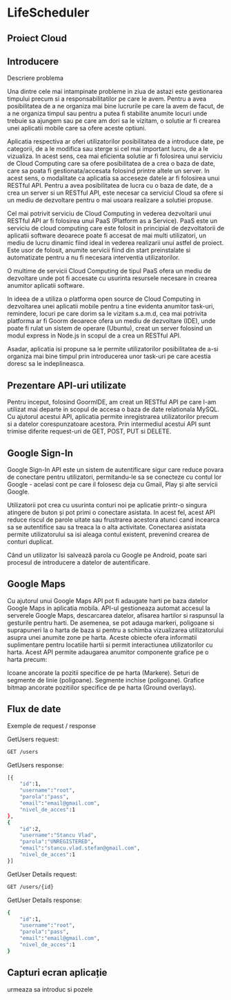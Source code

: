 # LifeScheduler
## Proiect Cloud
## Introducere

Descriere problema

Una dintre cele mai intampinate probleme in ziua de astazi este gestionarea timpului precum si a responsabilitatilor pe care le avem. Pentru a avea posibilitatea de a ne organiza mai bine lucrurile pe care la avem de facut, de a ne organiza timpul sau pentru a putea fi stabilite anumite locuri unde trebuie sa ajungem sau pe care am dori sa le vizitam, o solutie ar fi crearea unei aplicatii mobile care sa ofere aceste optiuni.

Aplicatia respectiva ar oferi utilizatorilor posibilitatea de a introduce date, pe categorii, de a le modifica sau sterge si cel mai important lucru, de a le vizualiza. In acest sens, cea mai eficienta solutie ar fi folosirea unui serviciu de Cloud Computing care sa ofere posibilitatea de a crea o baza de date, care sa poata fi gestionata/accesata folosind printre altele un server. In acest sens, o modalitate ca aplicatia sa acceseze datele ar fi folosirea unui RESTful API. Pentru a avea posibilitatea de lucra cu o baza de date, de a crea un server si un RESTful API, este necesar ca serviciul Cloud sa ofere si un mediu de dezvoltare pentru o mai usoara realizare a solutiei propuse.

Cel mai potrivit serviciu de Cloud Computing in vederea dezvoltarii unui RESTful API ar fi folosirea unui PaaS (Platform as a Service). PaaS este un serviciu de cloud computing care este folosit in principial de dezvoltatorii de aplicatii software deoarece poate fi accesat de mai multi utilizatori, un mediu de lucru dinamic fiind ideal in vederea realizarii unui astfel de proiect. Este usor de folosit, anumite servicii fiind din start preinstalate si automatizate pentru a nu fi necesara interventia utilizatorilor. 

O multime de servicii Cloud Computing de tipul PaaS ofera un mediu de dezvoltare unde pot fi accesate cu usurinta resursele necesare in crearea anumitor aplicatii software.

In ideea de a utiliza o platforma open source de Cloud Computing in dezvoltarea unei aplicatii mobile pentru a tine evidenta anumitor task-uri, remindere, locuri pe care dorim sa le vizitam s.a.m.d, cea mai potrivita platforma ar fi Goorm deoarece ofera un mediu de dezvoltare (IDE), unde poate fi rulat un sistem de operare (Ubuntu), creat un server folosind un modul express in Node.js in scopul de a crea un RESTful API.

Asadar, aplicatia isi propune sa le permite utilizatorilor posibilitatea de a-si organiza mai bine timpul prin introducerea unor task-uri pe care acestia doresc sa le indeplineasca.

## Prezentare API-uri utilizate

Pentru inceput, folosind GoormIDE, am creat un RESTful API pe care l-am utilizat mai departe in scopul de accesa o baza de date relationala MySQL. Cu ajutorul acestui API, aplicatia permite inregistrarea utilizatorilor precum si a datelor corespunzatoare acestora. Prin intermediul acestui API sunt trimise diferite request-uri de GET, POST, PUT si DELETE.

## Google Sign-In

Google Sign-In API este un sistem de autentificare sigur care reduce povara de conectare pentru utilizatori, permitandu-le sa se conecteze cu contul lor Google - acelasi cont pe care il folosesc deja cu Gmail, Play și alte servicii Google.

Utilizatorii pot crea cu usurinta conturi noi pe aplicatie printr-o singura atingere de buton și pot primi o conectare asistata. In acest fel, acest API reduce riscul de parole uitate sau frustrarea acestora atunci cand incearca sa se autentifice sau sa treaca la o alta activitate. Conectarea asistata permite utilizatorului sa isi aleaga contul existent, prevenind crearea de conturi duplicat.

Când un utilizator îsi salvează parola cu Google pe Android, poate sari procesul de introducere a datelor de autentificare.

## Google Maps

Cu ajutorul unui Google Maps API pot fi adaugate harti pe baza datelor Google Maps in aplicatia mobila. API-ul gestioneaza automat accesul la serverele Google Maps, descarcarea datelor, afisarea hartilor si raspunsul la gesturile pentru harti. De asemenea, se pot adauga markeri, poligoane si suprapuneri la o harta de baza si pentru a schimba vizualizarea utilizatorului asupra unei anumite zone pe harta. Aceste obiecte ofera informatii suplimentare pentru locatiile hartii si permit interactiunea utilizatorilor cu harta. 
Acest API permite adaugarea anumitor componente grafice pe o harta precum:

Icoane ancorate la pozitii specifice de pe harta (Markere).
Seturi de segmente de linie (poligoane).
Segmente inchise (poligoane).
Grafice bitmap ancorate pozitiilor specifice de pe harta (Ground overlays).

## Flux de date
Exemple de request / response

GetUsers request:
```bash
GET /users
```

GetUsers response:
```bash
[{
	"id":1,
	"username":"root",
	"parola":"pass",
	"email":"email@gmail.com",
	"nivel_de_acces":1
},
{
	"id":2,
	"username":"Stancu Vlad",
	"parola":"UNREGISTERED",
	"email":"stancu.vlad.stefan@gmail.com",
	"nivel_de_acces":1
}]
```

GetUser Details request:
```bash
GET /users/{id}
```

GetUser Details response:
```bash
{
	"id":1,
	"username":"root",
	"parola":"pass",
	"email":"email@gmail.com",
	"nivel_de_acces":1
}
```

## Capturi ecran aplicație

urmeaza sa introduc si pozele
